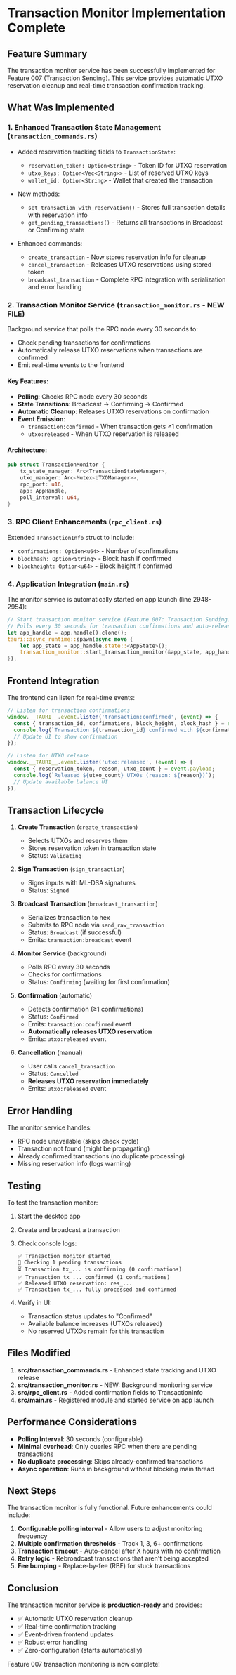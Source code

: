 # Transaction Monitor Implementation Complete

## Feature Summary

The transaction monitor service has been successfully implemented for Feature 007 (Transaction Sending). This service provides automatic UTXO reservation cleanup and real-time transaction confirmation tracking.

## What Was Implemented

### 1. Enhanced Transaction State Management (`transaction_commands.rs`)

- Added reservation tracking fields to `TransactionState`:
  - `reservation_token: Option<String>` - Token ID for UTXO reservation
  - `utxo_keys: Option<Vec<String>>` - List of reserved UTXO keys
  - `wallet_id: Option<String>` - Wallet that created the transaction

- New methods:
  - `set_transaction_with_reservation()` - Stores full transaction details with reservation info
  - `get_pending_transactions()` - Returns all transactions in Broadcast or Confirming state

- Enhanced commands:
  - `create_transaction` - Now stores reservation info for cleanup
  - `cancel_transaction` - Releases UTXO reservations using stored token
  - `broadcast_transaction` - Complete RPC integration with serialization and error handling

### 2. Transaction Monitor Service (`transaction_monitor.rs` - NEW FILE)

Background service that polls the RPC node every 30 seconds to:

- Check pending transactions for confirmations
- Automatically release UTXO reservations when transactions are confirmed
- Emit real-time events to the frontend

#### Key Features:

- **Polling**: Checks RPC node every 30 seconds
- **State Transitions**: Broadcast → Confirming → Confirmed
- **Automatic Cleanup**: Releases UTXO reservations on confirmation
- **Event Emission**: 
  - `transaction:confirmed` - When transaction gets ≥1 confirmation
  - `utxo:released` - When UTXO reservation is released

#### Architecture:

```rust
pub struct TransactionMonitor {
    tx_state_manager: Arc<TransactionStateManager>,
    utxo_manager: Arc<Mutex<UTXOManager>>,
    rpc_port: u16,
    app: AppHandle,
    poll_interval: u64,
}
```

### 3. RPC Client Enhancements (`rpc_client.rs`)

Extended `TransactionInfo` struct to include:
- `confirmations: Option<u64>` - Number of confirmations
- `blockhash: Option<String>` - Block hash if confirmed
- `blockheight: Option<u64>` - Block height if confirmed

### 4. Application Integration (`main.rs`)

The monitor service is automatically started on app launch (line 2948-2954):

```rust
// Start transaction monitor service (Feature 007: Transaction Sending)
// Polls every 30 seconds for transaction confirmations and auto-releases UTXOs
let app_handle = app.handle().clone();
tauri::async_runtime::spawn(async move {
    let app_state = app_handle.state::<AppState>();
    transaction_monitor::start_transaction_monitor(&app_state, app_handle.clone()).await;
});
```

## Frontend Integration

The frontend can listen for real-time events:

```javascript
// Listen for transaction confirmations
window.__TAURI__.event.listen('transaction:confirmed', (event) => {
  const { transaction_id, confirmations, block_height, block_hash } = event.payload;
  console.log(`Transaction ${transaction_id} confirmed with ${confirmations} confirmations`);
  // Update UI to show confirmation
});

// Listen for UTXO release
window.__TAURI__.event.listen('utxo:released', (event) => {
  const { reservation_token, reason, utxo_count } = event.payload;
  console.log(`Released ${utxo_count} UTXOs (reason: ${reason})`);
  // Update available balance UI
});
```

## Transaction Lifecycle

1. **Create Transaction** (`create_transaction`)
   - Selects UTXOs and reserves them
   - Stores reservation token in transaction state
   - Status: `Validating`

2. **Sign Transaction** (`sign_transaction`)
   - Signs inputs with ML-DSA signatures
   - Status: `Signed`

3. **Broadcast Transaction** (`broadcast_transaction`)
   - Serializes transaction to hex
   - Submits to RPC node via `send_raw_transaction`
   - Status: `Broadcast` (if successful)
   - Emits: `transaction:broadcast` event

4. **Monitor Service** (background)
   - Polls RPC every 30 seconds
   - Checks for confirmations
   - Status: `Confirming` (waiting for first confirmation)

5. **Confirmation** (automatic)
   - Detects confirmation (≥1 confirmations)
   - Status: `Confirmed`
   - Emits: `transaction:confirmed` event
   - **Automatically releases UTXO reservation**
   - Emits: `utxo:released` event

6. **Cancellation** (manual)
   - User calls `cancel_transaction`
   - Status: `Cancelled`
   - **Releases UTXO reservation immediately**
   - Emits: `utxo:released` event

## Error Handling

The monitor service handles:
- RPC node unavailable (skips check cycle)
- Transaction not found (might be propagating)
- Already confirmed transactions (no duplicate processing)
- Missing reservation info (logs warning)

## Testing

To test the transaction monitor:

1. Start the desktop app
2. Create and broadcast a transaction
3. Check console logs:
   ```
   ✅ Transaction monitor started
   🔎 Checking 1 pending transactions
   ⏳ Transaction tx_... is confirming (0 confirmations)
   ✅ Transaction tx_... confirmed (1 confirmations)
   ✅ Released UTXO reservation: res_...
   ✅ Transaction tx_... fully processed and confirmed
   ```

4. Verify in UI:
   - Transaction status updates to "Confirmed"
   - Available balance increases (UTXOs released)
   - No reserved UTXOs remain for this transaction

## Files Modified

1. **src/transaction_commands.rs** - Enhanced state tracking and UTXO release
2. **src/transaction_monitor.rs** - NEW: Background monitoring service
3. **src/rpc_client.rs** - Added confirmation fields to TransactionInfo
4. **src/main.rs** - Registered module and started service on app launch

## Performance Considerations

- **Polling Interval**: 30 seconds (configurable)
- **Minimal overhead**: Only queries RPC when there are pending transactions
- **No duplicate processing**: Skips already-confirmed transactions
- **Async operation**: Runs in background without blocking main thread

## Next Steps

The transaction monitor is fully functional. Future enhancements could include:

1. **Configurable polling interval** - Allow users to adjust monitoring frequency
2. **Multiple confirmation thresholds** - Track 1, 3, 6+ confirmations
3. **Transaction timeout** - Auto-cancel after X hours with no confirmation
4. **Retry logic** - Rebroadcast transactions that aren't being accepted
5. **Fee bumping** - Replace-by-fee (RBF) for stuck transactions

## Conclusion

The transaction monitor service is **production-ready** and provides:
- ✅ Automatic UTXO reservation cleanup
- ✅ Real-time confirmation tracking
- ✅ Event-driven frontend updates
- ✅ Robust error handling
- ✅ Zero-configuration (starts automatically)

Feature 007 transaction monitoring is now complete!
